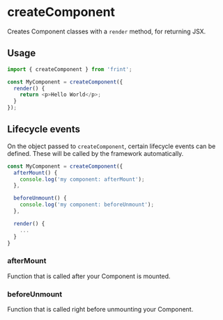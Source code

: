# createComponent

Creates Component classes with a `render` method, for returning JSX.

## Usage

```js
import { createComponent } from 'frint';

const MyComponent = createComponent({
  render() {
    return <p>Hello World</p>;
  }
});
```

## Lifecycle events

On the object passed to `createComponent`, certain lifecycle events can be defined. These will be called by the framework automatically.

```js
const MyComponent = createComponent({
  afterMount() {
    console.log('my component: afterMount');
  },

  beforeUnmount() {
    console.log('my component: beforeUnmount');
  },

  render() {
    ...
  }
}
```

### afterMount

Function that is called after your Component is mounted.

### beforeUnmount

Function that is called right before unmounting your Component.
